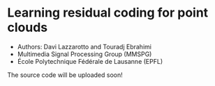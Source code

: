 # Learning residual coding for point clouds

 * Authors: Davi Lazzarotto and Touradj Ebrahimi
 * Multimedia Signal Processing Group (MMSPG)
 * École Polytechnique Fédérale de Lausanne (EPFL)

The source code will be uploaded soon!
